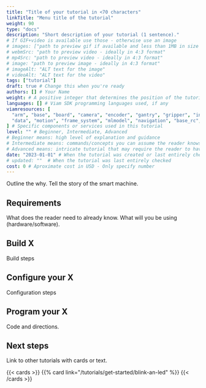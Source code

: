 ```yaml
---
title: "Title of your tutorial in <70 characters"
linkTitle: "Menu title of the tutorial"
weight: 90
type: "docs"
description: "Short description of your tutorial (1 sentence)."
# If GIF+video is available use those - otherwise use an image
# images: ["path to preview gif if available and less than 1MB in size - otherwise path to preview image"]
# webmSrc: "path to preview video - ideally in 4:3 format"
# mp4Src: "path to preview video - ideally in 4:3 format"
# image: "path to preview image - ideally in 4:3 format"
# imageAlt: "ALT text for the image"
# videoAlt: "ALT text for the video"
tags: ["tutorial"]
draft: true # Change this when you're ready
authors: [] # Your Name
weight: # A positive integer that determines the position of the tutorial on the tutorials page. New content is automatically featured. Only use this to highlight content that should permanently be near the top.
languages: [] # Viam SDK programming languages used, if any
viamresources: [
  "arm", "base", "board", "camera", "encoder", "gantry", "gripper", "input_controller", "motor", "movement_sensor", "sensor", "servo",
  "data", "motion", "frame_system", "mlmodel", "navigation", "base_rc", "sensors", "slam", "vision"
] # Specific components or services used in this tutorial
level: "" # Beginner, Intermediate, Advanced
# Beginner means: high level of explanation and guidance
# Intermediate means: commands/concepts you can assume the reader knows do not need to be explained, instead link.
# Advanced means: intricate tutorial that may require the reader to have knowledge to adapt
date: "2023-01-01" # When the tutorial was created or last entirely checked
# updated: ""  # When the tutorial was last entirely checked
cost: 0 # Aproximate cost in USD - Only specify number
---
```


Outline the why.
Tell the story of the smart machine.

## Requirements

What does the reader need to already know.
What will you be using (hardware/software).

## Build X

Build steps

## Configure your X

Configuration steps

## Program your X

Code and directions.

## Next steps

Link to other tutorials with cards or text.

{{< cards >}}
  {{% card link="/tutorials/get-started/blink-an-led" %}}
{{< /cards >}}
